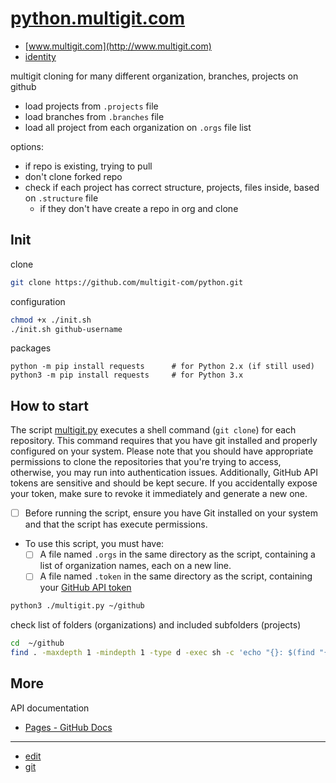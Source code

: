 # [python.multigit.com](http://python.multigit.com)

+ [www.multigit.com](http://www.multigit.com)
+ [identity](http://identity.multigit.com)


multigit cloning for many different organization, branches, projects on github
+ load projects from `.projects` file
+ load branches from `.branches` file
+ load all project from each organization on `.orgs` file list
  
options:
  + if repo is existing, trying to pull
  + don't clone forked repo
  + check if each project has correct structure, projects, files inside, based on `.structure` file
    + if they don't have create a repo in org and clone 


## Init

clone
```bash
git clone https://github.com/multigit-com/python.git
```

configuration
```bash
chmod +x ./init.sh
./init.sh github-username
```

packages
```shell
python -m pip install requests      # for Python 2.x (if still used)
python3 -m pip install requests     # for Python 3.x
```


## How to start

The script [multigit.py](multigit.py) executes a shell command (`git clone`) for each repository. This command requires that you have git installed and properly configured on your system.
Please note that you should have appropriate permissions to clone the repositories that you're trying to access, otherwise, you may run into authentication issues. Additionally, GitHub API tokens are sensitive and should be kept secure. If you accidentally expose your token, make sure to revoke it immediately and generate a new one.

+ [ ] Before running the script, ensure you have Git installed on your system and that the script has execute permissions.
+ To use this script, you must have:
  + [ ] A file named `.orgs` in the same directory as the script, containing a list of organization names, each on a new line.
  + [ ] A file named `.token` in the same directory as the script, containing your [GitHub API token](https://github.com/settings/tokens)
 
```bash
python3 ./multigit.py ~/github
```

check list of folders (organizations) and included subfolders (projects)
```bash
cd  ~/github
find . -maxdepth 1 -mindepth 1 -type d -exec sh -c 'echo "{}: $(find "{}" -maxdepth 1 -mindepth 1 -type d | wc -l)"' \;
```


## More

API documentation
+ [Pages - GitHub Docs](https://docs.github.com/en/rest/pages/pages?apiVersion=2022-11-28#create-a-apiname-pages-site)

---

+ [edit](https://github.com/multigit-com/python/edit/main/README.md)
+ [git](https://github.com/multigit-com/) 